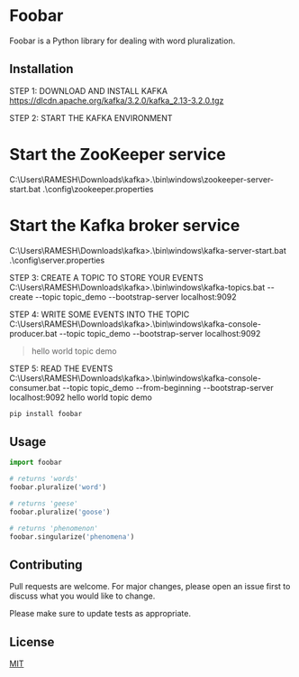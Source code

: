 # Foobar

Foobar is a Python library for dealing with word pluralization.

## Installation

STEP 1: DOWNLOAD AND INSTALL KAFKA
https://dlcdn.apache.org/kafka/3.2.0/kafka_2.13-3.2.0.tgz

STEP 2: START THE KAFKA ENVIRONMENT
# Start the ZooKeeper service
C:\Users\RAMESH\Downloads\kafka>.\bin\windows\zookeeper-server-start.bat .\config\zookeeper.properties

# Start the Kafka broker service
C:\Users\RAMESH\Downloads\kafka>.\bin\windows\kafka-server-start.bat .\config\server.properties

STEP 3: CREATE A TOPIC TO STORE YOUR EVENTS
C:\Users\RAMESH\Downloads\kafka>.\bin\windows\kafka-topics.bat --create --topic topic_demo --bootstrap-server localhost:9092

STEP 4: WRITE SOME EVENTS INTO THE TOPIC
C:\Users\RAMESH\Downloads\kafka>.\bin\windows\kafka-console-producer.bat --topic topic_demo --bootstrap-server localhost:9092
>hello world
>topic demo

STEP 5:  READ THE EVENTS
C:\Users\RAMESH\Downloads\kafka>.\bin\windows\kafka-console-consumer.bat --topic topic_demo --from-beginning --bootstrap-server localhost:9092
hello world
topic demo
```bash
pip install foobar
```

## Usage

```python
import foobar

# returns 'words'
foobar.pluralize('word')

# returns 'geese'
foobar.pluralize('goose')

# returns 'phenomenon'
foobar.singularize('phenomena')
```

## Contributing
Pull requests are welcome. For major changes, please open an issue first to discuss what you would like to change.

Please make sure to update tests as appropriate.

## License
[MIT](https://choosealicense.com/licenses/mit/)